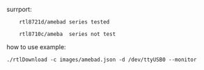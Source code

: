 surrport: 

        rtl8721d/amebad series tested
	  
        rtl8710c/ameba  series not test

how to use example: 

	./rtlDownload -c images/amebad.json -d /dev/ttyUSB0 --monitor
